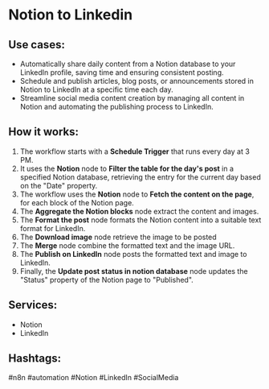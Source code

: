 # Notion to Linkedin

## Use cases:

- Automatically share daily content from a Notion database to your LinkedIn profile, saving time and ensuring consistent posting.
- Schedule and publish articles, blog posts, or announcements stored in Notion to LinkedIn at a specific time each day.
- Streamline social media content creation by managing all content in Notion and automating the publishing process to LinkedIn.

## How it works:

1.  The workflow starts with a **Schedule Trigger** that runs every day at 3 PM.
2.  It uses the **Notion** node to **Filter the table for the day's post** in a specified Notion database, retrieving the entry for the current day based on the "Date" property.
3.  The workflow uses the **Notion** node to **Fetch the content on the page**, for each block of the Notion page.
4.  The **Aggregate the Notion blocks** node extract the content and images.
5.  The **Format the post** node formats the Notion content into a suitable text format for LinkedIn.
6.  The **Download image** node retrieve the image to be posted
7.  The **Merge** node combine the formatted text and the image URL.
8.  The **Publish on LinkedIn** node posts the formatted text and image to LinkedIn.
9.  Finally, the **Update post status in notion database** node updates the "Status" property of the Notion page to "Published".

## Services:

-   Notion
-   LinkedIn

## Hashtags:

#n8n #automation #Notion #LinkedIn #SocialMedia
